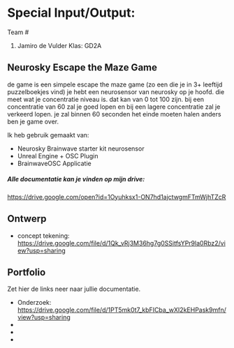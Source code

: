 # Special Input/Output:
Team #
1. Jamiro de Vulder
Klas: GD2A


## Neurosky Escape the Maze Game
de game is een simpele escape the maze game (zo een die je in 3+ leeftijd puzzelboekjes vind)
je hebt een neurosensor van neurosky op je hoofd. die meet wat je concentratie niveau is. dat kan van 0 tot 100 zijn.
bij een concentratie van 60 zal je goed lopen en bij een lagere concentratie zal je verkeerd lopen.
je zal binnen 60 seconden het einde moeten halen anders ben je game over.

Ik heb gebruik gemaakt van:
* Neurosky Brainwave starter kit neurosensor
* Unreal Engine + OSC Plugin
* BrainwaveOSC Applicatie



##### Alle documentatie kan je vinden op mijn drive:
https://drive.google.com/open?id=1Oyuhksx1-ON7hd1ajctwgmFTmWjhTZcR

## Ontwerp

* concept tekening: https://drive.google.com/file/d/1Qk_vRj3M36hg7g0SSitfsYPr9la0Rbz2/view?usp=sharing



## Portfolio
Zet hier de links neer naar jullie documentatie.

* Onderzoek: https://drive.google.com/file/d/1PT5mk0t7_kbFICba_wXI2kEHPask9mfn/view?usp=sharing
*
*
*
